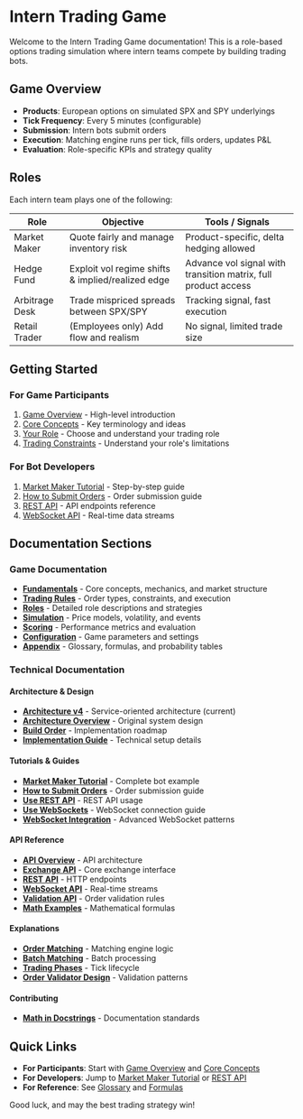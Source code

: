 # Intern Trading Game

Welcome to the Intern Trading Game documentation! This is a role-based options trading simulation where intern teams compete by building trading bots.

## Game Overview

- **Products**: European options on simulated SPX and SPY underlyings
- **Tick Frequency**: Every 5 minutes (configurable)
- **Submission**: Intern bots submit orders
- **Execution**: Matching engine runs per tick, fills orders, updates P&L
- **Evaluation**: Role-specific KPIs and strategy quality

## Roles

Each intern team plays one of the following:

| Role           | Objective                                         | Tools / Signals                                                |
| -------------- | ------------------------------------------------- | -------------------------------------------------------------- |
| Market Maker   | Quote fairly and manage inventory risk            | Product-specific, delta hedging allowed                        |
| Hedge Fund     | Exploit vol regime shifts & implied/realized edge | Advance vol signal with transition matrix, full product access |
| Arbitrage Desk | Trade mispriced spreads between SPX/SPY           | Tracking signal, fast execution                                |
| Retail Trader  | (Employees only) Add flow and realism             | No signal, limited trade size                                  |

## Getting Started

### For Game Participants

1. [Game Overview](game/overview.md) - High-level introduction
2. [Core Concepts](game/fundamentals/core-concepts.md) - Key terminology and ideas
3. [Your Role](game/roles/overview.md) - Choose and understand your trading role
4. [Trading Constraints](game/trading/constraints.md) - Understand your role's limitations

### For Bot Developers

1. [Market Maker Tutorial](technical/tutorials/market-maker-tutorial.md) - Step-by-step guide
2. [How to Submit Orders](technical/how-to/how-to-submit-orders.md) - Order submission guide
3. [REST API](technical/reference/rest-api.md) - API endpoints reference
4. [WebSocket API](technical/reference/websocket-api.md) - Real-time data streams

## Documentation Sections

### Game Documentation

- **[Fundamentals](game/fundamentals/core-concepts.md)** - Core concepts, mechanics, and market structure
- **[Trading Rules](game/trading/order-types.md)** - Order types, constraints, and execution
- **[Roles](game/roles/overview.md)** - Detailed role descriptions and strategies
- **[Simulation](game/simulation/price-generation.md)** - Price models, volatility, and events
- **[Scoring](game/scoring/overview.md)** - Performance metrics and evaluation
- **[Configuration](game/configuration/game-parameters.md)** - Game parameters and settings
- **[Appendix](game/appendix/glossary.md)** - Glossary, formulas, and probability tables

### Technical Documentation

#### Architecture & Design

- **[Architecture v4](technical/architecture-v4.md)** - Service-oriented architecture (current)
- **[Architecture Overview](technical/architecture.md)** - Original system design
- **[Build Order](technical/build-order.md)** - Implementation roadmap
- **[Implementation Guide](technical/implementation-guide.md)** - Technical setup details

#### Tutorials & Guides

- **[Market Maker Tutorial](technical/tutorials/market-maker-tutorial.md)** - Complete bot example
- **[How to Submit Orders](technical/how-to/how-to-submit-orders.md)** - Order submission guide
- **[Use REST API](technical/how-to/use-rest-api.md)** - REST API usage
- **[Use WebSockets](technical/how-to/use-websockets.md)** - WebSocket connection guide
- **[WebSocket Integration](technical/how-to/websocket-integration.md)** - Advanced WebSocket patterns

#### API Reference

- **[API Overview](technical/reference/api-overview.md)** - API architecture
- **[Exchange API](technical/reference/exchange-api.md)** - Core exchange interface
- **[REST API](technical/reference/rest-api.md)** - HTTP endpoints
- **[WebSocket API](technical/reference/websocket-api.md)** - Real-time streams
- **[Validation API](technical/reference/validation-api.md)** - Order validation rules
- **[Math Examples](technical/reference/math-examples.md)** - Mathematical formulas

#### Explanations

- **[Order Matching](technical/explanation/order-matching.md)** - Matching engine logic
- **[Batch Matching](technical/explanation/batch-matching.md)** - Batch processing
- **[Trading Phases](technical/explanation/trading-phases.md)** - Tick lifecycle
- **[Order Validator Design](technical/explanation/order-validator-design.md)** - Validation patterns

#### Contributing

- **[Math in Docstrings](technical/contributing/docstring-math-guide.md)** - Documentation standards

## Quick Links

- **For Participants**: Start with [Game Overview](game/overview.md) and [Core Concepts](game/fundamentals/core-concepts.md)
- **For Developers**: Jump to [Market Maker Tutorial](technical/tutorials/market-maker-tutorial.md) or [REST API](technical/reference/rest-api.md)
- **For Reference**: See [Glossary](game/appendix/glossary.md) and [Formulas](game/appendix/formulas.md)

Good luck, and may the best trading strategy win!
